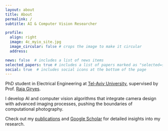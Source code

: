 ```yaml
---
layout: about
title: About
permalink: /
subtitle: AI & Computer Vision Researcher

profile:
  align: right
  image: 4c_myio_site.jpg
  image_circular: false # crops the image to make it circular
  address: 

news: false  # includes a list of news items
selected_papers: true # includes a list of papers marked as "selected={true}"
social: true  # includes social icons at the bottom of the page
---
```


PhD student in Electrical Engineering at <a href='https://english.tau.ac.il/'>Tel-Aviv University</a>, supervised by Prof. <a href='https://www.giryes.sites.tau.ac.il/'>Raja Giryes</a>.

I develop AI and computer vision algorithms that integrate camera design with advanced imaging processes, pushing the boundaries of computational photography.

Check out my [publications](/publications/) and <a href='https://scholar.google.com/citations?user=NOIkjY8AAAAJ&hl'>Google Scholar</a> for detailed insights into my research.

<!-- 
and the [conferences](/erezyosef/publications/) I attended.

Write your biography here. Tell the world about yourself. Link to your favorite [subreddit](http://reddit.com). You can put a picture in, too. The code is already in, just name your picture `prof_pic.jpg` and put it in the `img/` folder.

Put your address / P.O. box / other info right below your picture. You can also disable any these elements by editing `profile` property of the YAML header of your `_pages/about.md`. Edit `_bibliography/papers.bib` and Jekyll will render your [publications page](/al-folio/publications/) automatically.

Link to your social media connections, too. This theme is set up to use [Font Awesome icons](http://fortawesome.github.io/Font-Awesome/) and [Academicons](https://jpswalsh.github.io/academicons/), like the ones below. Add your Facebook, Twitter, LinkedIn, Google Scholar, or just disable all of them. -->
